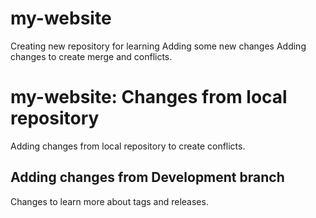 # my-website
Creating new repository for learning 
Adding some new changes
Adding changes to create merge and conflicts.


# my-website: Changes from local repository
Adding changes from local repository to create conflicts.

## Adding changes from Development branch
Changes to learn more about tags and releases.